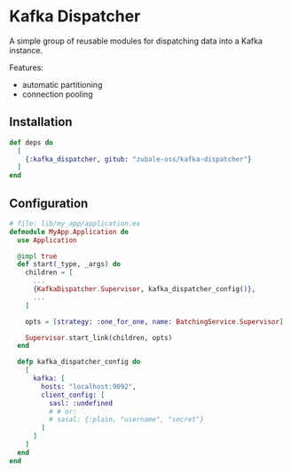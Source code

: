 # Kafka Dispatcher

A simple group of reusable modules for dispatching data into a Kafka instance.

Features:

* automatic partitioning
* connection pooling

## Installation

```elixir
def deps do
  [
    {:kafka_dispatcher, gitub: "zubale-oss/kafka-dispatcher"}
  ]
end
```

## Configuration

```elixir
# file: lib/my_app/application.ex
defmodule MyApp.Application do
  use Application

  @impl true
  def start(_type, _args) do
    children = [
      ...
      {KafkaDispatcher.Supervisor, kafka_dispatcher_config()},
      ...
    ]

    opts = [strategy: :one_for_one, name: BatchingService.Supervisor]

    Supervisor.start_link(children, opts)
  end

  defp kafka_dispatcher_config do
    [
      kafka: [
        hosts: "localhost:9092",
        client_config: [
          sasl: :undefined
          # # or:
          # sasal: {:plain, "username", "secret"}
        ]
      ]
    ]
  end
end
```
